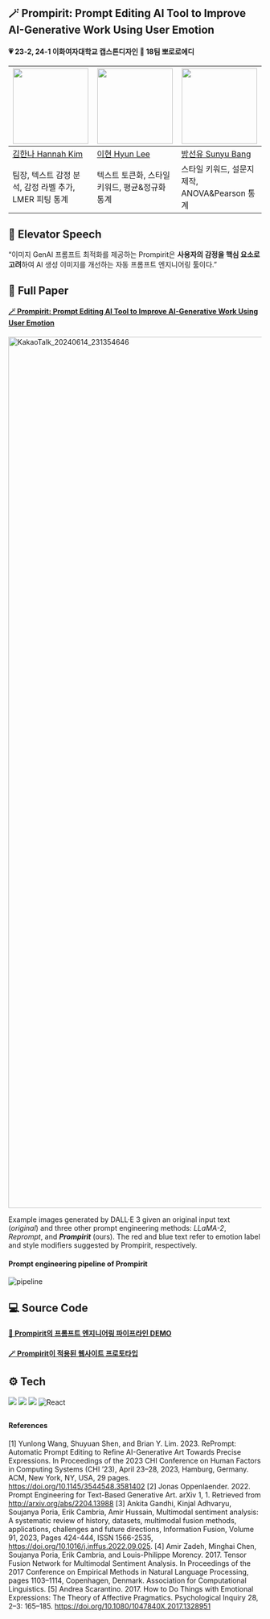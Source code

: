 ## 🪄 Prompirit: Prompt Editing AI Tool to Improve AI-Generative Work Using User Emotion

#### 💗 23-2, 24-1 이화여자대학교 캡스톤디자인 🎨 18팀 뽀로로에디

| [<img src="https://avatars.githubusercontent.com/u/77625287?v=4" width="150">](https://github.com/gamddalki)| [<img src="https://avatars.githubusercontent.com/u/79395147?v=4" width="150">](https://github.com/hyuni0316) | [<img src="https://avatars.githubusercontent.com/u/80959830?v=4" width="150">](https://github.com/syou-b) |
| ----------------------------------- | ---------------------------------------| ------------------------------------- |
|[김한나 Hannah Kim](https://github.com/gamddalki)|[이현 Hyun Lee](https://github.com/hyuni0316)|[방선유 Sunyu Bang](https://github.com/syou-b)|
|팀장, 텍스트 감정 분석, 감정 라벨 추가, LMER 피팅 통계|텍스트 토큰화, 스타일 키워드, 평균&정규화 통계|스타일 키워드, 설문지 제작, ANOVA&Pearson 통계|

## 🌟 Elevator Speech
“이미지 GenAI 프롬프트 최적화를 제공하는 Prompirit은 **사용자의 감정을 ﻿핵심 요소로 고려**하여 AI 생성 이미지를 개선하는 자동 프롬프트 엔지니어링 툴이다.”

## 📃 Full Paper
#### [🪄 Prompirit: Prompt Editing AI Tool to Improve AI-Generative Work Using User Emotion](https://sites.google.com/view/prompirit-pororoeddy)
<img width="1731" alt="KakaoTalk_20240614_231354646" src="https://github.com/AnT-Prompirit/.github/assets/77625287/2e81bbd7-2f70-4964-b9ad-7a73974b9b82">

Example images generated by DALL·E 3 given an original input text (_original_) and three other prompt engineering methods: _LLaMA-2_, _Reprompt_, and **_Prompirit_** (ours). The red and blue text refer to emotion label and style modifiers suggested by Prompirit, respectively.

#### Prompt engineering pipeline of Prompirit
![pipeline](https://github.com/AnT-Prompirit/.github/assets/77625287/f35313a2-f524-4c0d-a77e-7723994eac96)


## 💻 Source Code
#### [💌 Prompirit의 프롬프트 엔지니어링 파이프라인 DEMO](https://github.com/AnT-Prompirit/prompirit_final_code)
#### [🪄 Prompirit이 적용된 웹사이트 프로토타입](https://github.com/AnT-Prompirit/Prompirit)


## ⚙️ Tech
<img src="https://img.shields.io/badge/Python-3776AB?style=for-the-badge&logo=Python&logoColor=white"> <img src="https://img.shields.io/badge/PyTorch-EE4C2C?style=for-the-badge&logo=PyTorch&logoColor=white"> <img src="https://img.shields.io/badge/OpenAI-412991?style=for-the-badge&logo=OpenAI&logoColor=white">   ![React](https://img.shields.io/badge/React-61DAFB.svg?style=for-the-badge&logo=React&logoColor=fff)

##
#### References
[1] Yunlong Wang, Shuyuan Shen, and Brian Y. Lim. 2023. RePrompt: Automatic Prompt Editing to Refine AI-Generative Art Towards Precise Expressions. In Proceedings of the 2023 CHI Conference on Human Factors in Computing Systems (CHI ’23), April 23–28, 2023, Hamburg, Germany. ACM, New York, NY, USA, 29 pages. https://doi.org/10.1145/3544548.3581402
[2] Jonas Oppenlaender. 2022. Prompt Engineering for Text-Based Generative Art. arXiv 1, 1. Retrieved from http://arxiv.org/abs/2204.13988
[3] Ankita Gandhi, Kinjal Adhvaryu, Soujanya Poria, Erik Cambria, Amir Hussain, Multimodal sentiment analysis: A systematic review of history, datasets, multimodal fusion methods, applications, challenges and future directions, Information Fusion, Volume 91, 2023, Pages 424-444, ISSN 1566-2535, https://doi.org/10.1016/j.inffus.2022.09.025.
[4] Amir Zadeh, Minghai Chen, Soujanya Poria, Erik Cambria, and Louis-Philippe Morency. 2017. Tensor Fusion Network for Multimodal Sentiment Analysis. In Proceedings of the 2017 Conference on Empirical Methods in Natural Language Processing, pages 1103–1114, Copenhagen, Denmark. Association for Computational Linguistics.
[5] Andrea Scarantino. 2017. How to Do Things with Emotional Expressions: The Theory of Affective Pragmatics. Psychological Inquiry 28, 2–3: 165–185. https://doi.org/10.1080/1047840X.2017.1328951
